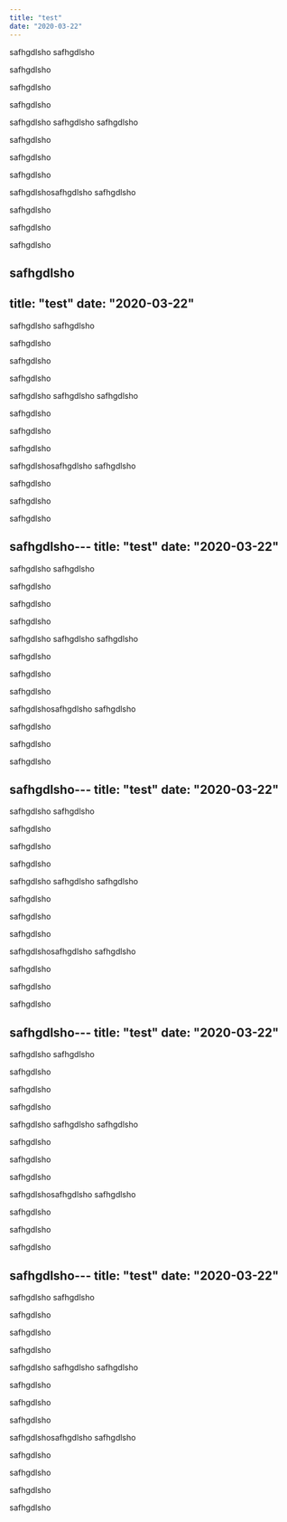 ```yaml
---
title: "test"
date: "2020-03-22"
---
```


safhgdlsho
safhgdlsho

safhgdlsho



safhgdlsho






safhgdlsho





safhgdlsho
safhgdlsho
safhgdlsho

safhgdlsho



safhgdlsho






safhgdlsho





safhgdlshosafhgdlsho
safhgdlsho

safhgdlsho



safhgdlsho






safhgdlsho





safhgdlsho
---
title: "test"
date: "2020-03-22"
---

safhgdlsho
safhgdlsho

safhgdlsho



safhgdlsho






safhgdlsho





safhgdlsho
safhgdlsho
safhgdlsho

safhgdlsho



safhgdlsho






safhgdlsho





safhgdlshosafhgdlsho
safhgdlsho

safhgdlsho



safhgdlsho






safhgdlsho





safhgdlsho---
title: "test"
date: "2020-03-22"
---

safhgdlsho
safhgdlsho

safhgdlsho



safhgdlsho






safhgdlsho





safhgdlsho
safhgdlsho
safhgdlsho

safhgdlsho



safhgdlsho






safhgdlsho





safhgdlshosafhgdlsho
safhgdlsho

safhgdlsho



safhgdlsho






safhgdlsho





safhgdlsho---
title: "test"
date: "2020-03-22"
---

safhgdlsho
safhgdlsho

safhgdlsho



safhgdlsho






safhgdlsho





safhgdlsho
safhgdlsho
safhgdlsho

safhgdlsho



safhgdlsho






safhgdlsho





safhgdlshosafhgdlsho
safhgdlsho

safhgdlsho



safhgdlsho






safhgdlsho





safhgdlsho---
title: "test"
date: "2020-03-22"
---

safhgdlsho
safhgdlsho

safhgdlsho



safhgdlsho






safhgdlsho





safhgdlsho
safhgdlsho
safhgdlsho

safhgdlsho



safhgdlsho






safhgdlsho





safhgdlshosafhgdlsho
safhgdlsho

safhgdlsho



safhgdlsho






safhgdlsho





safhgdlsho---
title: "test"
date: "2020-03-22"
---

safhgdlsho
safhgdlsho

safhgdlsho



safhgdlsho






safhgdlsho





safhgdlsho
safhgdlsho
safhgdlsho

safhgdlsho



safhgdlsho






safhgdlsho





safhgdlshosafhgdlsho
safhgdlsho

safhgdlsho



safhgdlsho






safhgdlsho





safhgdlsho